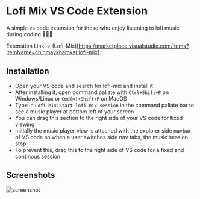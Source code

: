 ﻿
# Lofi Mix VS Code Extension

A simple vs code extension for those who enjoy listening to lofi music during coding 👨🏽‍💻

Extenstion Link -> (Lofi-Mix)[https://marketplace.visualstudio.com/items?itemName=chinmaykhamkar.lofi-mix]



## Installation

- Open your VS code and search for lofi-mix and install it
- After installing it, open command pallate with `Ctrl+Shift+P` on Windows/Linux or `Cmd(⌘)+Shift+P` on MacOS
- Type in `Lofi Mix:Start lofi mix session` in the command pallate bar to see a music player at bottom left of your screen
- You can drag this section to the right side of your VS code for fixed viewing
- Initially the music player view is attached with the explorer side navbar of VS code so when a user switches side nav tabs, the music session stop
- To prevent this, drag this to the right side of VS code for a fixed and continous session

## Screenshots
![screenshot](https://github.com/user-attachments/assets/1e6672b3-6f2b-444c-9cac-a399510ed151)


